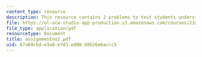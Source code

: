 ```yaml
---
content_type: resource
description: This resource contains 2 problems to test students understanding.
file: https://ol-ocw-studio-app-production.s3.amazonaws.com/courses/21m-302-harmony-and-counterpoint-ii-spring-2005/87a89cbde3a8e7d3ed80b9b26e6accc5_assignmentno2.pdf
file_type: application/pdf
resourcetype: Document
title: assignmentno2.pdf
uid: 87a89cbd-e3a8-e7d3-ed80-b9b26e6accc5
---
```


